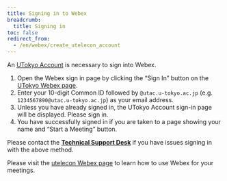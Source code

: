 ```yaml
---
title: Signing in to Webex
breadcrumb:
  title: Signing in
toc: false
redirect_from:
  - /en/webex/create_utelecon_account
---
```


An [UTokyo Account](/en/utokyo_account/) is necessary to sign into Webex.

1. Open the Webex sign in page by clicking the “Sign In” button on the [UTokyo Webex page](https://utelecon.webex.com/).
2. Enter your 10-digit Common ID followed by `@utac.u-tokyo.ac.jp` (e.g. `1234567890@utac.u-tokyo.ac.jp`) as your email address.
3. Unless you have already signed in, the UTokyo Account sign-in page will be displayed. Please sign in.
4. You have successfully signed in if you are taken to a page showing your name and “Start a Meeting” button.

Please contact the **[Technical Support Desk](/en/support/)** if you have issues signing in with the above method.

Please visit the [utelecon Webex page](.././) to learn how to use Webex for your meetings. 
